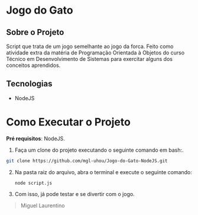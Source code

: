 #   Jogo do Gato

## Sobre o Projeto
Script que trata de um jogo semelhante ao jogo da forca. 
Feito como atividade extra da matéria de Programação Orientada à Objetos do curso Técnico em Desenvolvimento de Sistemas para exercitar alguns dos conceitos aprendidos.

## Tecnologias
- NodeJS

# Como Executar o Projeto
**Pré requisitos**: NodeJS.

1. Faça um clone do projeto executando o seguinte comando em bash:.
  ```bash
  git clone https://github.com/mgl-uhou/Jogo-do-Gato-NodeJS.git
  ```
2. Na pasta raiz do arquivo, abra o terminal e execute o seguinte comando:
	```shell
	node script.js
	```
3. Com isso, já pode testar e se divertir com o jogo.

> Miguel Laurentino
